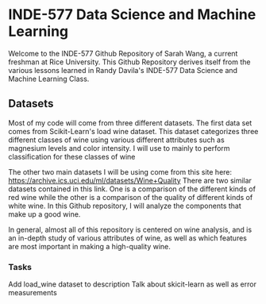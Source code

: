 # INDE-577 Data Science and Machine Learning
Welcome to the INDE-577 Github Repository of Sarah Wang, a current freshman at Rice University. This Github Repository derives itself from the various lessons learned in Randy Davila's INDE-577 Data Science and Machine Learning Class. 

## Datasets
Most of my code will come from three different datasets. 
The first data set comes from Scikit-Learn's load wine dataset. This dataset categorizes three different classes of wine using various different attributes such as magnesium levels and color intensity. I will use to mainly to perform classification for these classes of wine


The other two main datasets I will be using come from this site here: https://archive.ics.uci.edu/ml/datasets/Wine+Quality
There are two similar datasets contained in this link. One is a comparison of the different kinds of red wine while the other is a comparison of the quality of different kinds of white wine. In this Github repository, I will analyze the components that make up a good wine.

In general, almost all of this repository is centered on wine analysis, and is an in-depth study of various attributes of wine, as well as which features are most important in making a high-quality wine. 

### Tasks
Add load_wine dataset to description
Talk about skicit-learn as well as error measurements
